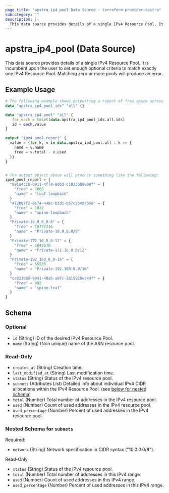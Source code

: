 ```yaml
---
page_title: "apstra_ip4_pool Data Source - terraform-provider-apstra"
subcategory: ""
description: |-
  This data source provides details of a single IPv4 Resource Pool. It is incumbent upon the user to set enough optional criteria to match exactly one IPv4 Resource Pool. Matching zero or more pools will produce an error.
---
```


# apstra_ip4_pool (Data Source)

This data source provides details of a single IPv4 Resource Pool. It is incumbent upon the user to set enough optional criteria to match exactly one IPv4 Resource Pool. Matching zero or more pools will produce an error.

## Example Usage

```terraform
# The following example shows outputting a report of free space across all IPv4 resource pools.
data "apstra_ip4_pool_ids" "all" {}

data "apstra_ip4_pool" "all" {
   for_each = toset(data.apstra_ip4_pool_ids.all.ids)
   id = each.value
}

output "ipv4_pool_report" {
  value = {for k, v in data.apstra_ip4_pool.all : k => {
    name = v.name
    free = v.total - v.used
  }}
}


# The output object above will produce something like the following:
ipv4_pool_report = {
  "091a4c18-0911-4f78-8db3-c1033b88e08f" = {
    "free" = 1008
    "name" = "leaf-loopback"
  }
  "472b87f2-6174-448c-b3d1-b57c2b48ab58" = {
    "free" = 1022
    "name" = "spine-loopback"
  }
  "Private-10_0_0_0-8" = {
    "free" = 16777216
    "name" = "Private-10.0.0.0/8"
  }
  "Private-172_16_0_0-12" = {
    "free" = 1048576
    "name" = "Private-172.16.0.0/12"
  }
  "Private-192_168_0_0-16" = {
    "free" = 65536
    "name" = "Private-192.168.0.0/16"
  }
  "cc023b60-9941-40a5-a07c-2b15920e544f" = {
    "free" = 992
    "name" = "spine-leaf"
  }
}
```

<!-- schema generated by tfplugindocs -->
## Schema

### Optional

- `id` (String) ID of the desired IPv4 Resource Pool.
- `name` (String) (Non unique) name of the ASN resource pool.

### Read-Only

- `created_at` (String) Creation time.
- `last_modified_at` (String) Last modification time.
- `status` (String) Status of the IPv4 resource pool.
- `subnets` (Attributes List) Detailed info about individual IPv4 CIDR allocations within the IPv4 Resource Pool. (see [below for nested schema](#nestedatt--subnets))
- `total` (Number) Total number of addresses in the IPv4 resource pool.
- `used` (Number) Count of used addresses in the IPv4 resource pool.
- `used_percentage` (Number) Percent of used addresses in the IPv4 resource pool.

<a id="nestedatt--subnets"></a>
### Nested Schema for `subnets`

Required:

- `network` (String) Network specification in CIDR syntax ("10.0.0.0/8").

Read-Only:

- `status` (String) Status of the IPv4 resource pool.
- `total` (Number) Total number of addresses in this IPv4 range.
- `used` (Number) Count of used addresses in this IPv4 range.
- `used_percentage` (Number) Percent of used addresses in this IPv4 range.
